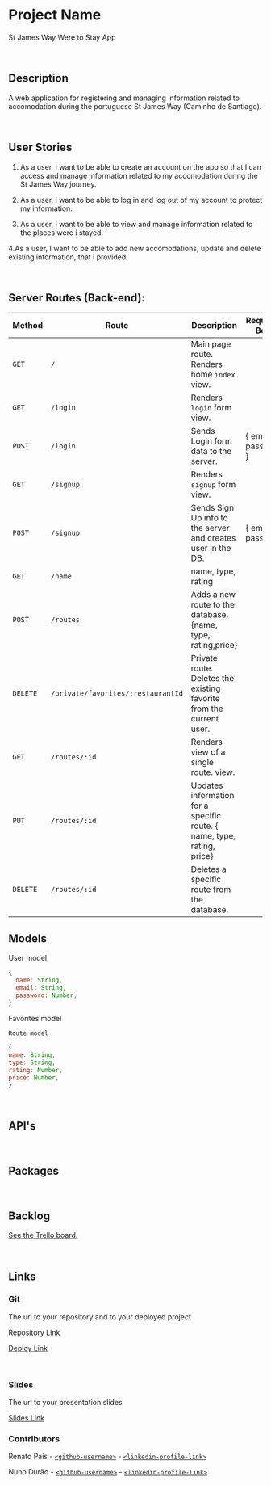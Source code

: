 # Project Name
St James Way Were to Stay App


<br>



## Description

A web application for registering and managing information related to accomodation during the portuguese St James Way (Caminho de Santiago).




<br>

## User Stories

1. As a user, I want to be able to create an account on the app so that I can access and manage information related to my accomodation during the St James Way journey.

2. As a user, I want to be able to log in and log out of my account to protect my information.

3. As a user, I want to be able to view and manage information related to the places were i stayed.

 4.As a user, I want to be able to add new accomodations, update and delete existing information, that i provided.



<br>



## Server Routes (Back-end):



| **Method** | **Route**                          | **Description**                                              | Request  - Body                                          |
| ---------- | ---------------------------------- | ------------------------------------------------------------ | -------------------------------------------------------- |
| `GET`      | `/`                                | Main page route.  Renders home `index` view.                 |                                                          |
| `GET`      | `/login`                           | Renders `login` form view.                                   |                                                          |
| `POST`     | `/login`                           | Sends Login form data to the server.                         | { email, password }                                      |
| `GET`      | `/signup`                          | Renders `signup` form view.                                  |                                                          |
| `POST`     | `/signup`                          | Sends Sign Up info to the server and creates user in the DB. | {  email, password}
| `GET`      | `/name`                     |name, type, rating                                   |
| `POST`     | `/routes`                          | Adds a new route to the database. {name, type, rating,price}                              |
| `DELETE`   | `/private/favorites/:restaurantId` | Private route. Deletes the existing favorite from the current user. |                                                          |
| `GET`      | `/routes/:id`                     | Renders view of a single route. view.                              |                                                          |
| `PUT`      | `/routes/:id`         | Updates information for a specific route. { name, type, rating, price}  |
| `DELETE`      | `/routes/:id`         |Deletes a specific route from the database. |



## Models

User model

```javascript
{
  name: String,
  email: String,
  password: Number,
}

```



Favorites model

```javascript
Route model

{
name: String,
type: String,
rating: Number,
price: Number,
}

```



<br>

## API's


<br>


## Packages



<br>



## Backlog

[See the Trello board.]()



<br>



## Links



### Git

The url to your repository and to your deployed project

[Repository Link]()

[Deploy Link]()



<br>



### Slides

The url to your presentation slides

[Slides Link]()

### Contributors
Renato Pais - [`<github-username>`](https://github.com/Renatopais) - [`<linkedin-profile-link>`](https://www.linkedin.com/in/renato-pais-656b1340/)

Nuno Durão - [`<github-username>`](https://github.com/NunoDurao) - [`<linkedin-profile-link>`](https://www.linkedin.com/in/nuno-dur%C3%A3o-75259bb3/)
